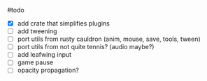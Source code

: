 #todo

- [x] add crate that simplifies plugins
- [ ] add tweening
- [ ] port utils from rusty cauldron (anim, mouse, save, tools, tween)
- [ ] port utils from not quite tennis? (audio maybe?)
- [ ] add leafwing input
- [ ] game pause
- [ ] opacity propagation?